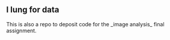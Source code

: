 <h2>I lung for data</h2>
This is also a repo to deposit code for the _image analysis_ final assignment.
